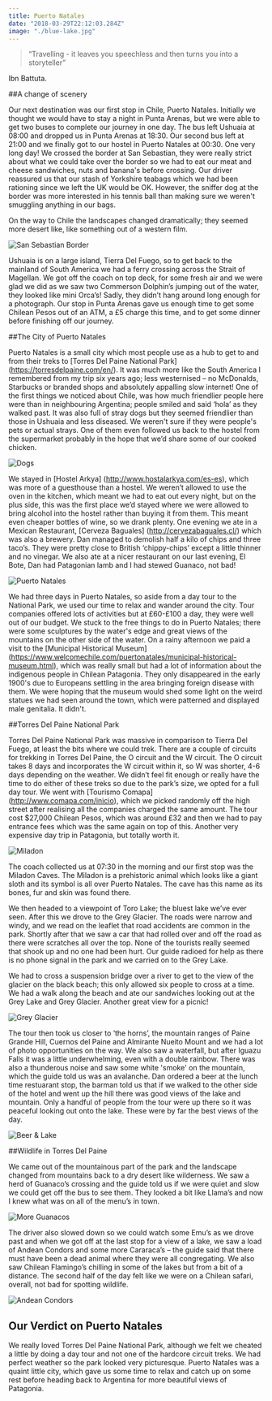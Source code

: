 ```yaml
---
title: Puerto Natales
date: "2018-03-29T22:12:03.284Z"
image: "./blue-lake.jpg"
---
```


>“Travelling - it leaves you speechless and then turns you into a storyteller”

Ibn Battuta.


##A change of scenery

Our next destination was our first stop in Chile, Puerto Natales. Initially we thought we would have to stay a night in Punta Arenas, but we were able to get two buses to complete our journey in one day. The bus left Ushuaia at 08:00 and dropped us in Punta Arenas at 18:30. Our second bus left at 21:00 and we finally got to our hostel in Puerto Natales at 00:30. One very long day! We crossed the border at San Sebastian, they were really strict about what we could take over the border so we had to eat our meat and cheese sandwiches, nuts and banana's before crossing. Our driver reassured us that our stash of Yorkshire teabags which we had been rationing since we left the UK would be OK. However, the sniffer dog at the border was more interested in his tennis ball than making sure we weren't smuggling anything in our bags.

On the way to Chile the landscapes changed dramatically; they seemed more desert like, like something out of a western film.

![San Sebastian Border](./san-sebastian-border.jpg "San Sebastian Border")

Ushuaia is on a large island, Tierra Del Fuego, so to get back to the mainland of South America we had a ferry crossing across the Strait of Magellan. We got off the coach on top deck, for some fresh air and we were glad we did as we saw two Commerson Dolphin’s jumping out of the water, they looked like mini Orca’s! Sadly, they didn’t hang around long enough for a photograph. Our stop in Punta Arenas gave us enough time to get some Chilean Pesos out of an ATM, a £5 charge this time, and to get some dinner before finishing off our journey.


##The City of Puerto Natales

Puerto Natales is a small city which most people use as a hub to get to and from their treks to [Torres Del Paine National Park] (https://torresdelpaine.com/en/). It was much more like the South America I remembered from my trip six years ago; less westernised – no McDonalds, Starbucks or branded shops and absolutely appalling slow internet! One of the first things we noticed about Chile, was how much friendlier people here were than in neighbouring Argentina; people smiled and said ‘hola’ as they walked past. It was also full of stray dogs but they seemed friendlier than those in Ushuaia and less diseased. We weren't sure if they were people's pets or actual strays. One of them even followed us back to the hostel from the supermarket probably in the hope that we’d share some of our cooked chicken.

![Dogs](./dogs.jpg "Dogs")

We stayed in [Hostel Arkya] (http://www.hostalarkya.com/es-es), which was more of a guesthouse than a hostel. We weren’t allowed to use the oven in the kitchen, which meant we had to eat out every night, but on the plus side, this was the first place we’d stayed where we were allowed to bring alcohol into the hostel rather than buying it from them. This meant even cheaper bottles of wine, so we drank plenty. One evening we ate in a Mexican Restaurant, [Cerveza Baguales] (http://cervezabaguales.cl/) which was also a brewery. Dan managed to demolish half a kilo of chips and three taco’s. They were pretty close to British ‘chippy-chips’ except a little thinner and no vinegar. We also ate at a nicer restaurant on our last evening, El Bote, Dan had Patagonian lamb and I had stewed Guanaco, not bad!

![Puerto Natales](./puerto-natales.jpg "Puerto Natales")

We had three days in Puerto Natales, so aside from a day tour to the National Park, we used our time to relax and wander around the city. Tour companies offered lots of activities but at £60-£100 a day, they were well out of our budget. We stuck to the free things to do in Puerto Natales; there were some sculptures by the water's edge and great views of the mountains on the other side of the water. On a rainy afternoon we paid a visit to the [Municipal Historical Museum] (https://www.welcomechile.com/puertonatales/municipal-historical-museum.html), which was really small but had a lot of information about the indigenous people in Chilean Patagonia. They only disappeared in the early 1900's due to Europeans settling in the area bringing foreign disease with them. We were hoping that the museum would shed some light on the weird statues we had seen around the town, which were patterned and displayed male genitalia. It didn't.

##Torres Del Paine National Park

Torres Del Paine National Park was massive in comparison to Tierra Del Fuego, at least the bits where we could trek. There are a couple of circuits for trekking in Torres Del Paine, the O circuit and the W circuit. The O circuit takes 8 days and incorporates the W circuit within it, so W was shorter, 4-6 days depending on the weather. We didn’t feel fit enough or really have the time to do either of these treks so due to the park’s size, we opted for a full day tour. We went with [Tourismo Comapa] (http://www.comapa.com/inicio), which we picked randomly off the high street after realising all the companies charged the same amount. The tour cost $27,000 Chilean Pesos, which was around £32 and then we had to pay entrance fees which was the same again on top of this. Another very expensive day trip in Patagonia, but totally worth it.

![Miladon](./miladon.jpg "Miladon")

The coach collected us at 07:30 in the morning and our first stop was the Miladon Caves. The Miladon is a prehistoric animal which looks like a giant sloth and its symbol is all over Puerto Natales. The cave has this name as its bones, fur and skin was found there.

We then headed to a viewpoint of Toro Lake; the bluest lake we’ve ever seen. After this we drove to the Grey Glacier. The roads were narrow and windy, and we read on the leaflet that road accidents are common in the park. Shortly after that we saw a car that had rolled over and off the road as there were scratches all over the top. None of the tourists really seemed that shook up and no one had been hurt. Our guide radioed for help as there is no phone signal in the park and we carried on to the Grey Lake.

We had to cross a suspension bridge over a river to get to the view of the glacier on the black beach; this only allowed six people to cross at a time. We had a walk along the beach and ate our sandwiches looking out at the Grey Lake and Grey Glacier. Another great view for a picnic!

![Grey Glacier](./grey-glacier.jpg "Grey Glacier")

The tour then took us closer to ‘the horns’, the mountain ranges of Paine Grande Hill, Cuernos del Paine and Almirante Nueito Mount and we had a lot of photo opportunities on the way. We also saw a waterfall, but after Iguazu Falls it was a little underwhelming, even with a double rainbow. There was also a thunderous noise and saw some white 'smoke' on the mountain, which the guide told us was an avalanche. Dan ordered a beer at the lunch time restuarant stop, the barman told us that if we walked to the other side of the hotel and went up the hill there was good views of the lake and mountain. Only a handful of people from the tour were up there so it was peaceful looking out onto the lake. These were by far the best views of the day.

![Beer & Lake](./beer-lake.jpg "Beer & Lake")

##Wildlife in Torres Del Paine

We came out of the mountainous part of the park and the landscape changed from mountains back to a dry desert like wilderness. We saw a herd of Guanaco’s crossing and the guide told us if we were quiet and slow we could get off the bus to see them. They looked a bit like Llama’s and now I knew what was on all of the menu’s in town.

![More Guanacos](./more-guanacos.jpg "More Guanacos")

The driver also  slowed down so we could watch some Emu’s as we drove past and when we got off at the last stop for a view of a lake, we saw a load of Andean Condors and some more Cararaca’s – the guide said that there must have been a dead animal where they were all congregating. We also saw Chilean Flamingo’s chilling in some of the lakes but from a bit of a distance. The second half of the day felt like we were on a Chilean safari, overall, not bad for spotting wildlife.

![Andean Condors](./andean-condors.jpg "Andean Condors")

## Our Verdict on Puerto Natales

We really loved Torres Del Paine National Park, although we felt we cheated a little by doing a day tour and not one of the hardcore circuit treks. We had perfect weather so the park looked very picturesque. Puerto Natales was a quaint little city, which gave us some time to relax and catch up on some rest before heading back to Argentina for more beautiful views of Patagonia.